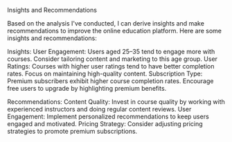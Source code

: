 Insights and Recommendations

Based on the analysis I've conducted, I can derive insights and make recommendations to improve the online education platform. Here are some insights and recommendations:

Insights:
User Engagement: Users aged 25–35 tend to engage more with courses. Consider tailoring content and marketing to this age group.
User Ratings: Courses with higher user ratings tend to have better completion rates. Focus on maintaining high-quality content.
Subscription Type: Premium subscribers exhibit higher course completion rates. Encourage free users to upgrade by highlighting premium benefits.

Recommendations:
Content Quality: Invest in course quality by working with experienced instructors and doing regular content reviews.
User Engagement: Implement personalized recommendations to keep users engaged and motivated.
Pricing Strategy: Consider adjusting pricing strategies to promote premium subscriptions.
